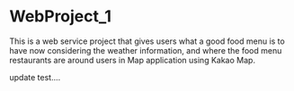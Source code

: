 # WebProject_1
This is a web service project that gives users what a good food menu is to have now considering the weather information, and where the food menu restaurants are around users in Map application using Kakao Map.


update test....
